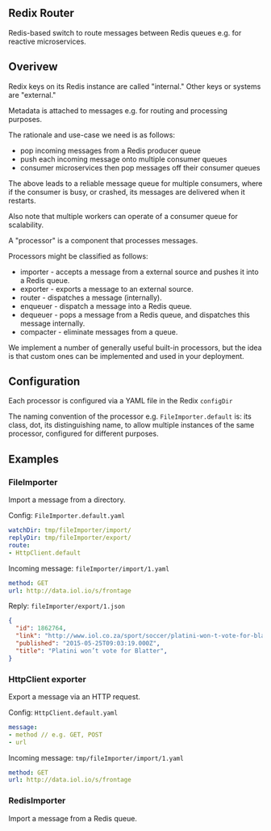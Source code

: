 
## Redix Router

Redis-based switch to route messages between Redis queues e.g. for reactive microservices.

## Overivew

Redix keys on its Redis instance are called "internal." Other keys or systems are "external."

Metadata is attached to messages e.g. for routing and processing purposes.

The rationale and use-case we need is as follows:
- pop incoming messages from a Redis producer queue
- push each incoming message onto multiple consumer queues
- consumer microservices then pop messages off their consumer queues

The above leads to a reliable message queue for multiple consumers, where if the consumer is busy, or crashed, its messages are delivered when it restarts.

Also note that multiple workers can operate of a consumer queue for scalability.

A "processor" is a component that processes messages.

Processors might be classified as follows:
- importer - accepts a message from a external source and pushes it into a Redis queue.
- exporter - exports a message to an external source.
- router - dispatches a message (internally).
- enqueuer - dispatch a message into a Redis queue.
- dequeuer - pops a message from a Redis queue, and dispatches this message internally.
- compacter - eliminate messages from a queue.

We implement a number of generally useful built-in processors, but the idea is that custom ones can be implemented and used in your deployment.

## Configuration

Each processor is configured via a YAML file in the Redix `configDir`

The naming convention of the processor e.g. `FileImporter.default` is: its class, dot, its distinguishing name, to allow multiple instances of the same processor, configured for different purposes.

## Examples

### FileImporter

Import a message from a directory.

Config: `FileImporter.default.yaml`
```yaml
watchDir: tmp/fileImporter/import/
replyDir: tmp/fileImporter/export/
route:
- HttpClient.default
```

Incoming message: `fileImporter/import/1.yaml`
```yaml
method: GET
url: http://data.iol.io/s/frontage
```

Reply: `fileImporter/export/1.json`
```json
{
  "id": 1862764,
  "link": "http://www.iol.co.za/sport/soccer/platini-won-t-vote-for-blatter-1.1862764",
  "published": "2015-05-25T09:03:19.000Z",
  "title": "Platini won’t vote for Blatter",
}
```

### HttpClient exporter

Export a message via an HTTP request.

Config: `HttpClient.default.yaml`
```yaml
message:
- method // e.g. GET, POST
- url
```

Incoming message: `tmp/fileImporter/import/1.yaml`
```yaml
method: GET
url: http://data.iol.io/s/frontage
```

### RedisImporter

Import a message from a Redis queue.
